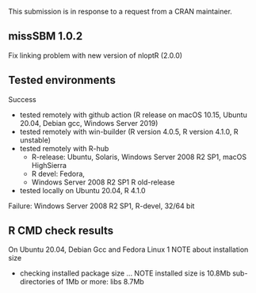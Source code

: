 
This submission is in response to a request from a CRAN maintainer.

## missSBM 1.0.2

Fix linking problem with new version of nloptR (2.0.0)

## Tested environments

Success

- tested remotely with github action (R release on macOS 10.15, Ubuntu 20.04, Debian gcc, Windows Server 2019)
- tested remotely with win-builder (R version 4.0.5, R version 4.1.0,  R unstable)
- tested remotely with R-hub 
     * R-release: Ubuntu, Solaris, Windows Server 2008 R2 SP1, macOS HighSierra
     * R devel: Fedora,
     * Windows Server 2008 R2 SP1 R old-release
- tested locally on Ubuntu 20.04, R 4.1.0

Failure: Windows Server 2008 R2 SP1, R-devel, 32/64 bit

## R CMD check results

On Ubuntu 20.04, Debian Gcc and Fedora Linux 1 NOTE about installation size

* checking installed package size ... NOTE
  installed size is 10.8Mb
  sub-directories of 1Mb or more:
    libs   8.7Mb

